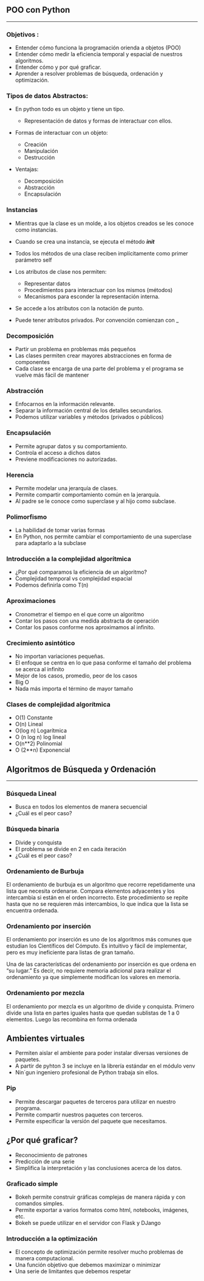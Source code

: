 ## POO con Python  

--- 

### Objetivos : 
- Entender cómo funciona la programación orienda a objetos (POO)
- Entender cómo medir la eficiencia temporal y espacial de nuestros algoritmos. 
- Entender cómo y por qué graficar.
- Aprender a resolver problemas de búsqueda, ordenación y optimización.

### Tipos de datos Abstractos: 
- En python todo es un objeto y tiene un tipo.
    - Representación de datos y formas de interactuar con ellos.

- Formas de interactuar con un objeto:
    - Creación
    - Manipulación
    - Destrucción

- Ventajas: 
    - Decomposición
    - Abstracción
    - Encapsulación

### Instancias 
- Mientras que la clase es un molde, a los objetos creados se les conoce como instancias. 
- Cuando se crea una instancia, se ejecuta el método *__init__* 
- Todos los métodos de una clase reciben implícitamente como primer parámetro self
- Los atributos de clase nos permiten: 
    - Representar datos
    - Procedimientos para interactuar con los mismos (métodos)
    - Mecanismos para esconder la representación interna.

- Se accede a los atributos con la notación de punto.
- Puede tener atributos privados. Por convención comienzan con _

### Decomposición
- Partir un problema en problemas más pequeños
- Las clases permiten crear mayores abstracciones en forma de componentes
- Cada clase se encarga de una parte del problema y el programa se vuelve más fácil de mantener

### Abstracción 
- Enfocarnos en la información relevante.
- Separar la información central de los detalles secundarios.
- Podemos utilizar variables y métodos (privados o públicos)

### Encapsulación
- Permite agrupar datos y su comportamiento.
- Controla el acceso a dichos datos
- Previene modificaciones no autorizadas.

### Herencia 
- Permite modelar una jerarquía de clases.
- Permite compartir comportamiento común en la jerarquía.
- Al padre se le conoce como superclase y al hijo como subclase.

### Polimorfismo
- La habilidad de tomar varias formas
- En Python, nos permite cambiar el comportamiento de una superclase para adaptarlo a la subclase

### Introducción a la complejidad algorítmica
- ¿Por qué comparamos la eficiencia de un algoritmo?
- Complejidad temporal vs complejidad espacial
- Podemos definirla como T(n)

### Aproximaciones 
- Cronometrar el tiempo en el que corre un algoritmo
- Contar los pasos con una medida abstracta de operación
- Contar los pasos conforme nos aproximamos al infinito.

### Crecimiento asintótico
- No importan variaciones pequeñas.
- El enfoque se centra en lo que pasa conforme el tamaño del problema se acerca al infinito
- Mejor de los casos, promedio, peor de los casos
- Big O
- Nada más importa el término de mayor tamaño

### Clases de complejidad algorítmica
- O(1) Constante
- O(n) Lineal
- O(log n) Logarítmica
- O (n log n) log lineal
- O(n**2) Polinomial
- O (2**n) Exponencial

## Algoritmos de Búsqueda y Ordenación
---

### Búsqueda Lineal
- Busca en todos los elementos de manera secuencial
- ¿Cuál es el peor caso?

### Búsqueda binaria
- Divide y conquista
- El problema se divide en 2 en cada iteración
- ¿Cuál es el peor caso?

### Ordenamiento de Burbuja
El ordenamiento de burbuja es un algoritmo que recorre repetidamente una lista que necesita ordenarse. Compara elementos adyacentes y los intercambia si están en el orden incorrecto. Este procedimiento se repite hasta que no se requieren más intercambios, lo que indica que la lista se encuentra ordenada. 

### Ordenamiento por inserción
El ordenamiento por inserción es uno de los algoritmos más comunes que estudian
los Científicos del Cómputo. Es intuitivo y fácil de implementar, pero es muy
ineficiente para listas de gran tamaño.

Una de las características del ordenamiento por inserción es que ordena en “su
lugar.” Es decir, no requiere memoria adicional para realizar el ordenamiento
ya que simplemente modifican los valores en memoria.

### Ordenamiento por mezcla

El ordenamiento por mezcla es un algoritmo de divide y conquista. Primero divide una lista en partes iguales hasta que quedan sublistas de 1 a 0 elementos. Luego las recombina en forma ordenada

## Ambientes virtuales 

- Permiten aislar el ambiente para poder instalar diversas versiones de paquetes. 
- A partir de pyhton 3 se incluye en la librería estándar en el módulo venv
- Nin´gun ingeniero profesional de Python trabaja sin ellos.

### Pip

- Permite descargar paquetes de terceros para utilizar en nuestro programa.
- Permite compartir nuestros paquetes con terceros. 
- Permite especificar la versión del paquete que necesitamos.

## ¿Por qué graficar?
- Reconocimiento de patrones
- Predicción de una serie
- Simplifica la interpretación y las conclusiones acerca de los datos.

### Graficado simple
- Bokeh permite construir gráficas complejas de manera rápida y con comandos simples.
- Permite exportar a varios formatos como html, notebooks, imágenes, etc.
- Bokeh se puede utilizar en el servidor con Flask y DJango

### Introducción a la optimización
- El concepto de optimización permite resolver mucho problemas de manera computacional.
- Una función objetivo que debemos maximizar o minimizar
- Una serie de limitantes que debemos respetar